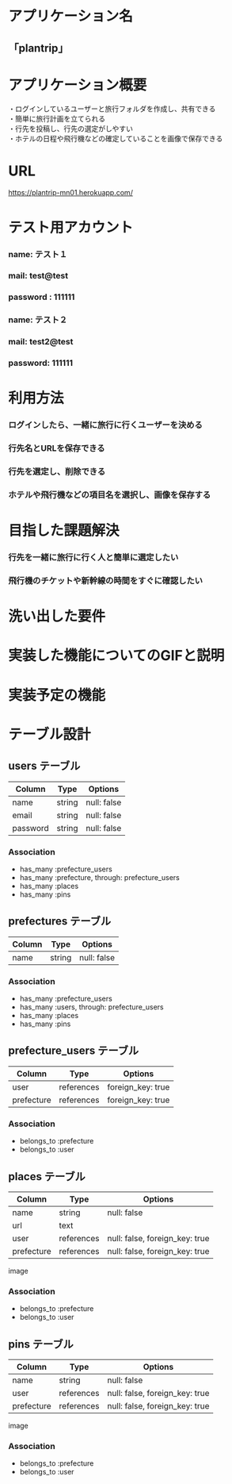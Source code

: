# アプリケーション名
## 「plantrip」
	
# アプリケーション概要
・ログインしているユーザーと旅行フォルダを作成し、共有できる  
・簡単に旅行計画を立てられる  
・行先を投稿し、行先の選定がしやすい  
・ホテルの日程や飛行機などの確定していることを画像で保存できる  

# URL
https://plantrip-mn01.herokuapp.com/

# テスト用アカウント
### name: テスト１
### mail: test@test
### password : 111111

### name: テスト２
### mail: test2@test
### password: 111111

# 利用方法
### ログインしたら、一緒に旅行に行くユーザーを決める
### 行先名とURLを保存できる
### 行先を選定し、削除できる
### ホテルや飛行機などの項目名を選択し、画像を保存する

# 目指した課題解決
### 行先を一緒に旅行に行く人と簡単に選定したい
### 飛行機のチケットや新幹線の時間をすぐに確認したい

# 洗い出した要件

# 実装した機能についてのGIFと説明

# 実装予定の機能

# テーブル設計
## users テーブル

| Column   | Type   | Options     |
| -------- | ------ | ----------- |
| name     | string | null: false |
| email    | string | null: false |
| password | string | null: false |

### Association

- has_many :prefecture_users
- has_many :prefecture, through: prefecture_users
- has_many :places
- has_many :pins


## prefectures テーブル

| Column | Type   | Options     |
| ------ | ------ | ----------- |
| name   | string | null: false |

### Association

- has_many :prefecture_users
- has_many :users, through: prefecture_users
- has_many :places
- has_many :pins


## prefecture_users テーブル

| Column       | Type       | Options                        |
| ------------ | ---------- | ------------------------------ |
| user         | references | foreign_key: true              |
| prefecture   | references | foreign_key: true              |

### Association

- belongs_to :prefecture
- belongs_to :user


## places テーブル

| Column        | Type       | Options                        |
| ------------- | ---------- | ------------------------------ |
| name          | string     | null: false                    |
| url           | text       |                                |
| user          | references | null: false, foreign_key: true |
| prefecture    | references | null: false, foreign_key: true |

image
### Association

- belongs_to :prefecture
- belongs_to :user


## pins テーブル

| Column        | Type       | Options                        |
| ------------- | ---------- | ------------------------------ |
| name          | string     | null: false                    |
| user          | references | null: false, foreign_key: true |
| prefecture    | references | null: false, foreign_key: true |

image
### Association

- belongs_to :prefecture
- belongs_to :user
